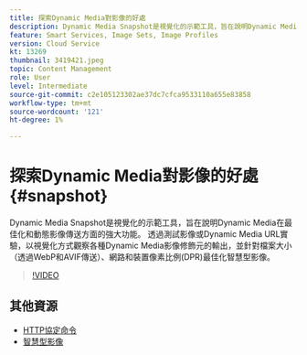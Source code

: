 ```yaml
---
title: 探索Dynamic Media對影像的好處
description: Dynamic Media Snapshot是視覺化的示範工具，旨在說明Dynamic Media在最佳化和動態影像傳送方面的強大功能。
feature: Smart Services, Image Sets, Image Profiles
version: Cloud Service
kt: 13269
thumbnail: 3419421.jpeg
topic: Content Management
role: User
level: Intermediate
source-git-commit: c2e105123302ae37dc7cfca9533110a655e83858
workflow-type: tm+mt
source-wordcount: '121'
ht-degree: 1%

---
```


# 探索Dynamic Media對影像的好處 {#snapshot}

Dynamic Media Snapshot是視覺化的示範工具，旨在說明Dynamic Media在最佳化和動態影像傳送方面的強大功能。 透過測試影像或Dynamic Media URL實驗，以視覺化方式觀察各種Dynamic Media影像修飾元的輸出，並針對檔案大小（透過WebP和AVIF傳送）、網路和裝置像素比例(DPR)最佳化智慧型影像。

>[!VIDEO](https://video.tv.adobe.com/v/3419421/?learn=on)

## 其他資源

* [HTTP協定命令](https://experienceleague.adobe.com/docs/dynamic-media-developer-resources/image-serving-api/image-serving-api/http-protocol-reference/command-reference/c-command-reference.html)
* [智慧型影像](https://experienceleague.adobe.com/docs/experience-manager-cloud-service/content/assets/dynamicmedia/imaging-faq.html)
